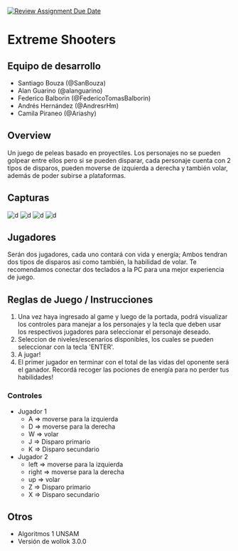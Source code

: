 [![Review Assignment Due Date](https://classroom.github.com/assets/deadline-readme-button-24ddc0f5d75046c5622901739e7c5dd533143b0c8e959d652212380cedb1ea36.svg)](https://classroom.github.com/a/a9iMdRt8)
# Extreme Shooters

## Equipo de desarrollo

- Santiago Bouza (@SanBouza)
- Alan Guarino (@alanguarino)
- Federico Balborin (@FedericoTomasBalborin)
- Andrés Hernández (@AndresrHm)
- Camila Piraneo (@Ariashy)

## Overview
Un juego de peleas basado en proyectiles. Los personajes no se pueden golpear entre ellos pero si se pueden disparar, cada personaje cuenta con 2 tipos de disparos, pueden moverse de izquierda a derecha y también volar, además de poder subirse a plataformas.

## Capturas

![d](https://i.imgur.com/SulFiT8.png)
![d](https://i.imgur.com/1nowsG1.png)
![d](https://i.imgur.com/E8HlFaE.png)
![d](https://i.imgur.com/hQfaIkB.png)

## Jugadores
Serán dos jugadores, cada uno contará con vida y energía; Ambos tendran dos tipos de disparos asi como también, la habilidad de volar.
Te recomendamos conectar dos teclados a la PC para una mejor experiencia de juego.


## Reglas de Juego / Instrucciones

1. Una vez haya ingresado al game y luego de la portada, podrá visualizar los controles para manejar a los personajes y la tecla que deben usar los respectivos jugadores para seleccionar el personaje deseado.
2. Seleccion de niveles/escenarios disponibles, los cuales se pueden seleccionar con la tecla 'ENTER'.
3. A jugar!
4. El primer jugador en terminar con el total de las vidas del oponente será el ganador. Recordá recoger las pociones de energía para no perder tus habilidades!

### Controles
- Jugador 1
  - A     => moverse para la izquierda
  - D     => moverse para la derecha
  - W     => volar
  - J     => Disparo primario
  - K     => Disparo secundario
- Jugador 2
  - left  => moverse para la izquierda
  - right => moverse para la derecha
  - up    => volar
  - Z     => Disparo primario
  - X     => Disparo secundario

## Otros

- Algoritmos 1 UNSAM
- Versión de wollok 3.0.0

